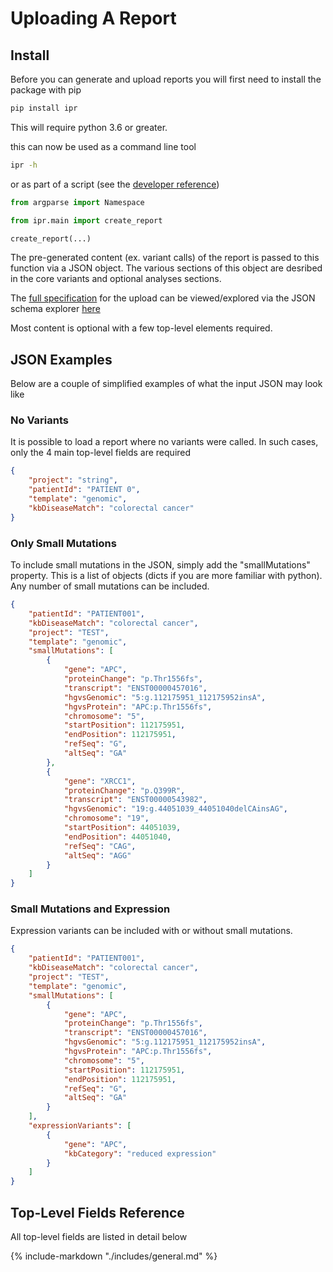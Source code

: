 # Uploading A Report

## Install

Before you can generate and upload reports you will first need to install the package with pip

```bash
pip install ipr
```

This will require python 3.6 or greater.

this can now be used as a command line tool

```bash
ipr -h
```

or as part of a script (see the [developer reference](../../developer_reference/ipr/main/#create_report))

```python
from argparse import Namespace

from ipr.main import create_report

create_report(...)
```

The pre-generated content (ex. variant calls) of the report is passed to this function via a JSON object. The various sections of this object are desribed in the core variants and optional analyses sections.

The [full specification](https://raw.githubusercontent.com/bcgsc/pori_ipr_python/feature/json-only/ipr/content.spec.json) for the upload can be viewed/explored via the JSON schema explorer [here](https://json-schema.app/view?url=https://raw.githubusercontent.com/bcgsc/pori_ipr_python/master/ipr/content.spec.json)

Most content is optional with a few top-level elements required.

## JSON Examples

Below are a couple of simplified examples of what the input JSON may look like

### No Variants

It is possible to load a report where no variants were called. In such cases, only the 4 main
top-level fields are required

```json
{
    "project": "string",
    "patientId": "PATIENT 0",
    "template": "genomic",
    "kbDiseaseMatch": "colorectal cancer"
}
```

### Only Small Mutations

To include small mutations in the JSON, simply add the "smallMutations" property. This is a list of objects (dicts if you are more familiar with python). Any number of small mutations can be included.

```json
{
    "patientId": "PATIENT001",
    "kbDiseaseMatch": "colorectal cancer",
    "project": "TEST",
    "template": "genomic",
    "smallMutations": [
        {
            "gene": "APC",
            "proteinChange": "p.Thr1556fs",
            "transcript": "ENST00000457016",
            "hgvsGenomic": "5:g.112175951_112175952insA",
            "hgvsProtein": "APC:p.Thr1556fs",
            "chromosome": "5",
            "startPosition": 112175951,
            "endPosition": 112175951,
            "refSeq": "G",
            "altSeq": "GA"
        },
        {
            "gene": "XRCC1",
            "proteinChange": "p.Q399R",
            "transcript": "ENST00000543982",
            "hgvsGenomic": "19:g.44051039_44051040delCAinsAG",
            "chromosome": "19",
            "startPosition": 44051039,
            "endPosition": 44051040,
            "refSeq": "CAG",
            "altSeq": "AGG"
        }
    ]
}
```

### Small Mutations and Expression

Expression variants can be included with or without small mutations.

```json
{
    "patientId": "PATIENT001",
    "kbDiseaseMatch": "colorectal cancer",
    "project": "TEST",
    "template": "genomic",
    "smallMutations": [
        {
            "gene": "APC",
            "proteinChange": "p.Thr1556fs",
            "transcript": "ENST00000457016",
            "hgvsGenomic": "5:g.112175951_112175952insA",
            "hgvsProtein": "APC:p.Thr1556fs",
            "chromosome": "5",
            "startPosition": 112175951,
            "endPosition": 112175951,
            "refSeq": "G",
            "altSeq": "GA"
        }
    ],
    "expressionVariants": [
        {
            "gene": "APC",
            "kbCategory": "reduced expression"
        }
    ]
}
```

## Top-Level Fields Reference

All top-level fields are listed in detail below

{%
   include-markdown "./includes/general.md"
%}
